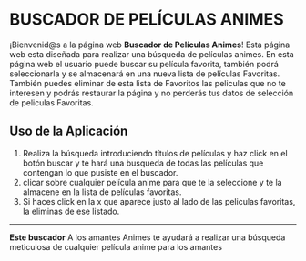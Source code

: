  # BUSCADOR DE PELÍCULAS ANIMES

¡Bienvenid@s a la página web **Buscador de Películas Animes**! 
Esta página web esta diseñada para realizar una búsqueda de películas animes. En esta página web el usuario puede buscar  su película favorita, también podrá seleccionarla y se almacenará en una nueva lista de películas Favoritas. También puedes eliminar de esta lista de Favoritos las peliculas que no te interesen y podrás restaurar la página y no perderás tus datos de selección de peliculas Favoritas.


## Uso de la Aplicación

1. Realiza la búsqueda introduciendo títulos de películas y haz click en el botón buscar y te hará una busqueda de todas las películas que contengan lo que pusiste en el buscador.
2. clicar sobre cualquier película anime para que te la seleccione y te la almacene en la lista de películas favoritas.
3. Si haces click en la x que aparece justo al lado de las peliculas favoritas, la eliminas de ese listado.

---

**Este buscador** A los amantes Animes te ayudará a realizar una búsqueda meticulosa de cualquier película anime para los amantes


